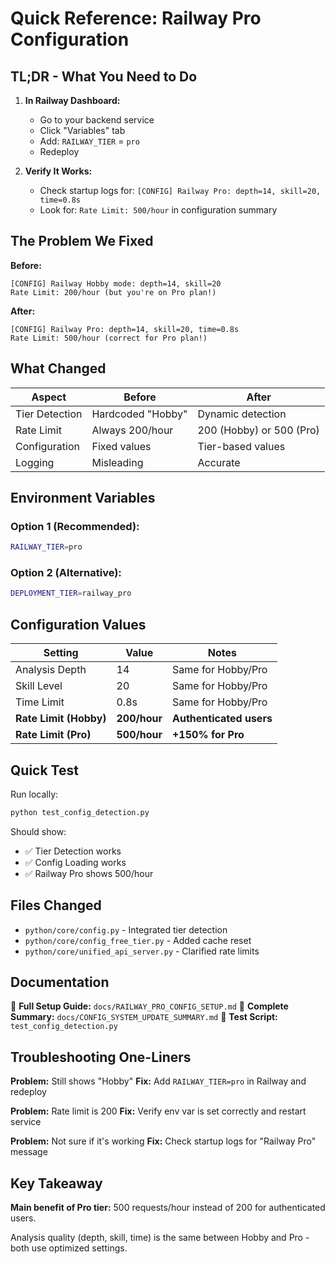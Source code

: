 # Quick Reference: Railway Pro Configuration

## TL;DR - What You Need to Do

1. **In Railway Dashboard:**
   - Go to your backend service
   - Click "Variables" tab
   - Add: `RAILWAY_TIER` = `pro`
   - Redeploy

2. **Verify It Works:**
   - Check startup logs for: `[CONFIG] Railway Pro: depth=14, skill=20, time=0.8s`
   - Look for: `Rate Limit: 500/hour` in configuration summary

## The Problem We Fixed

**Before:**
```
[CONFIG] Railway Hobby mode: depth=14, skill=20
Rate Limit: 200/hour (but you're on Pro plan!)
```

**After:**
```
[CONFIG] Railway Pro: depth=14, skill=20, time=0.8s
Rate Limit: 500/hour (correct for Pro plan!)
```

## What Changed

| Aspect | Before | After |
|--------|--------|-------|
| Tier Detection | Hardcoded "Hobby" | Dynamic detection |
| Rate Limit | Always 200/hour | 200 (Hobby) or 500 (Pro) |
| Configuration | Fixed values | Tier-based values |
| Logging | Misleading | Accurate |

## Environment Variables

### Option 1 (Recommended):
```bash
RAILWAY_TIER=pro
```

### Option 2 (Alternative):
```bash
DEPLOYMENT_TIER=railway_pro
```

## Configuration Values

| Setting | Value | Notes |
|---------|-------|-------|
| Analysis Depth | 14 | Same for Hobby/Pro |
| Skill Level | 20 | Same for Hobby/Pro |
| Time Limit | 0.8s | Same for Hobby/Pro |
| **Rate Limit (Hobby)** | **200/hour** | **Authenticated users** |
| **Rate Limit (Pro)** | **500/hour** | **+150% for Pro** |

## Quick Test

Run locally:
```bash
python test_config_detection.py
```

Should show:
- ✅ Tier Detection works
- ✅ Config Loading works
- ✅ Railway Pro shows 500/hour

## Files Changed

- `python/core/config.py` - Integrated tier detection
- `python/core/config_free_tier.py` - Added cache reset
- `python/core/unified_api_server.py` - Clarified rate limits

## Documentation

📄 **Full Setup Guide:** `docs/RAILWAY_PRO_CONFIG_SETUP.md`
📄 **Complete Summary:** `docs/CONFIG_SYSTEM_UPDATE_SUMMARY.md`
🧪 **Test Script:** `test_config_detection.py`

## Troubleshooting One-Liners

**Problem:** Still shows "Hobby"
**Fix:** Add `RAILWAY_TIER=pro` in Railway and redeploy

**Problem:** Rate limit is 200
**Fix:** Verify env var is set correctly and restart service

**Problem:** Not sure if it's working
**Fix:** Check startup logs for "Railway Pro" message

## Key Takeaway

**Main benefit of Pro tier:** 500 requests/hour instead of 200 for authenticated users.

Analysis quality (depth, skill, time) is the same between Hobby and Pro - both use optimized settings.
